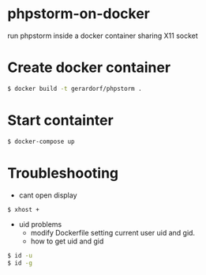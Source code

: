 # phpstorm-on-docker
run phpstorm inside a docker container sharing X11 socket

# Create docker container
```bash
$ docker build -t gerardorf/phpstorm .
```

# Start containter
```bash
$ docker-compose up
```

# Troubleshooting
- cant open display
```bash
$ xhost +
```
- uid problems
  - modify Dockerfile setting current user uid and gid.
  - how to get uid and gid
```bash
$ id -u
$ id -g
```
